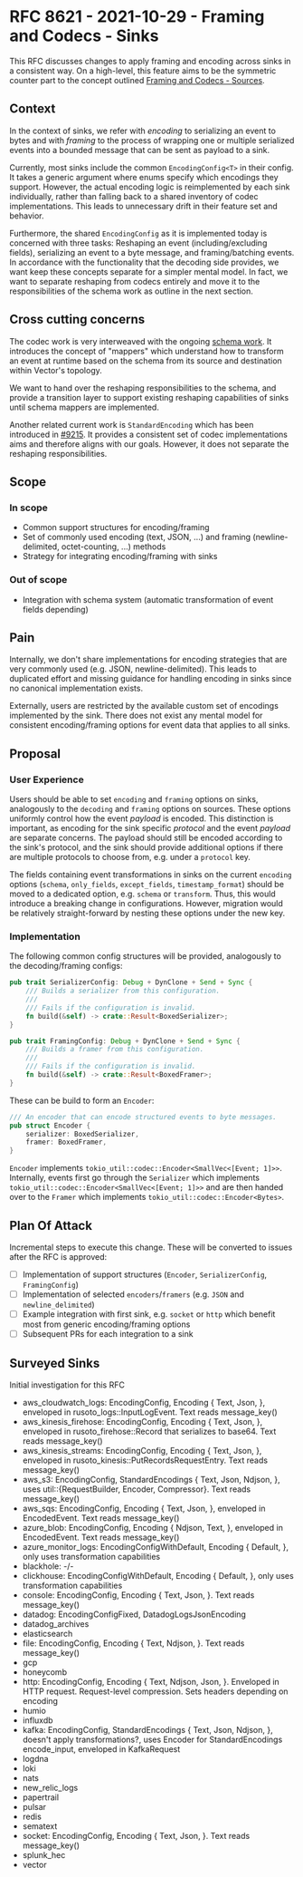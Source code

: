 # RFC 8621 - 2021-10-29 - Framing and Codecs - Sinks

This RFC discusses changes to apply framing and encoding across sinks in a consistent way. On a high-level, this feature aims to be the symmetric counter part to the concept outlined [Framing and Codecs - Sources]([/blob/master/rfcs/2021-08-06-8619-framing-and-codecs-sources.md](https://github.com/vectordotdev/vector/blob/7796b3e766085225d2ebbe698a43d4015fe303c5/rfcs/2021-08-06-8619-framing-and-codecs-sources.md)).

## Context

In the context of sinks, we refer with _encoding_ to serializing an event to bytes and with _framing_ to the process of wrapping one or multiple serialized events into a bounded message that can be sent as payload to a sink.

Currently, most sinks include the common `EncodingConfig<T>` in their config. It takes a generic argument where enums specify which encodings they support. However, the actual encoding logic is reimplemented by each sink individually, rather than falling back to a shared inventory of codec implementations. This leads to unnecessary drift in their feature set and behavior.

Furthermore, the shared `EncodingConfig` as it is implemented today is concerned with three tasks: Reshaping an event (including/excluding fields), serializing an event to a byte message, and framing/batching events. In accordance with the functionality that the decoding side provides, we want keep these concepts separate for a simpler mental model. In fact, we want to separate reshaping from codecs entirely and move it to the responsibilities of the schema work as outline in the next section.

## Cross cutting concerns

The codec work is very interweaved with the ongoing [schema work](https://github.com/vectordotdev/vector/pull/9388). It introduces the concept of "mappers" which understand how to transform an event at runtime based on the schema from its source and destination within Vector's topology.

We want to hand over the reshaping responsibilities to the schema, and provide a transition layer to support existing reshaping capabilities of sinks until schema mappers are implemented.

Another related current work is `StandardEncoding` which has been introduced in [#9215](https://github.com/vectordotdev/vector/pull/9215). It provides a consistent set of codec implementations aims and therefore aligns with our goals. However, it does not separate the reshaping responsibilities.

## Scope

### In scope

- Common support structures for encoding/framing
- Set of commonly used encoding (text, JSON, ...) and framing (newline-delimited, octet-counting, ...) methods
- Strategy for integrating encoding/framing with sinks

### Out of scope

- Integration with schema system (automatic transformation of event fields depending)

## Pain

Internally, we don't share implementations for encoding strategies that are very commonly used (e.g. JSON, newline-delimited). This leads to duplicated effort and missing guidance for handling encoding in sinks since no canonical implementation exists.

Externally, users are restricted by the available custom set of encodings implemented by the sink. There does not exist any mental model for consistent encoding/framing options for event data that applies to all sinks.

## Proposal

### User Experience

Users should be able to set `encoding` and `framing` options on sinks, analogously to the `decoding` and `framing` options on sources. These options uniformly control how the event _payload_ is encoded. This distinction is important, as encoding for the sink specific _protocol_ and the event _payload_ are separate concerns. The payload should still be encoded according to the sink's protocol, and the sink should provide additional options if there are multiple protocols to choose from, e.g. under a `protocol` key.

The fields containing event transformations in sinks on the current `encoding` options (`schema`, `only_fields`, `except_fields`, `timestamp_format`) should be moved to a dedicated option, e.g. `schema` or `transform`. Thus, this would introduce a breaking change in configurations. However, migration would be relatively straight-forward by nesting these options under the new key.

### Implementation

The following common config structures will be provided, analogously to the decoding/framing configs:

```rust
pub trait SerializerConfig: Debug + DynClone + Send + Sync {
    /// Builds a serializer from this configuration.
    ///
    /// Fails if the configuration is invalid.
    fn build(&self) -> crate::Result<BoxedSerializer>;
}
```

```rust
pub trait FramingConfig: Debug + DynClone + Send + Sync {
    /// Builds a framer from this configuration.
    ///
    /// Fails if the configuration is invalid.
    fn build(&self) -> crate::Result<BoxedFramer>;
}
```

These can be build to form an `Encoder`:

```rust
/// An encoder that can encode structured events to byte messages.
pub struct Encoder {
    serializer: BoxedSerializer,
    framer: BoxedFramer,
}
```

`Encoder` implements `tokio_util::codec::Encoder<SmallVec<[Event; 1]>>`. Internally, events first go through the `Serializer` which implements `tokio_util::codec::Encoder<SmallVec<[Event; 1]>>` and are then handed over to the `Framer` which implements `tokio_util::codec::Encoder<Bytes>`.

## Plan Of Attack

Incremental steps to execute this change. These will be converted to issues after the RFC is approved:

- [ ] Implementation of support structures (`Encoder`, `SerializerConfig`, `FramingConfig`)
- [ ] Implementation of selected `encoders`/`framers` (e.g. `JSON` and `newline_delimited`)
- [ ] Example integration with first sink, e.g. `socket` or `http` which benefit most from generic encoding/framing options
- [ ] Subsequent PRs for each integration to a sink

## Surveyed Sinks

Initial investigation for this RFC 

- aws_cloudwatch_logs: EncodingConfig, Encoding { Text, Json, }, enveloped in rusoto_logs::InputLogEvent. Text reads message_key()
- aws_kinesis_firehose: EncodingConfig, Encoding { Text, Json, }, enveloped in rusoto_firehose::Record that serializes to base64. Text reads message_key()
- aws_kinesis_streams: EncodingConfig, Encoding { Text, Json, }, enveloped in rusoto_kinesis::PutRecordsRequestEntry. Text reads message_key()
- aws_s3: EncodingConfig, StandardEncodings { Text, Json, Ndjson, }, uses util::{RequestBuilder, Encoder, Compressor}. Text reads message_key()
- aws_sqs: EncodingConfig, Encoding { Text, Json, }, enveloped in EncodedEvent<SendMessageEntry>. Text reads message_key()
- azure_blob: EncodingConfig, Encoding { Ndjson, Text, }, enveloped in EncodedEvent<PartitionInnerBuffer>. Text reads message_key()
- azure_monitor_logs: EncodingConfigWithDefault, Encoding { Default, }, only uses transformation capabilities
- blackhole: -/-
- clickhouse: EncodingConfigWithDefault, Encoding { Default, }, only uses transformation capabilities
- console: EncodingConfig, Encoding { Text, Json, }. Text reads message_key()
- datadog: EncodingConfigFixed, DatadogLogsJsonEncoding
- datadog_archives
- elasticsearch
- file: EncodingConfig, Encoding { Text, Ndjson, }. Text reads message_key()
- gcp
- honeycomb
- http: EncodingConfig, Encoding { Text, Ndjson, Json, }. Enveloped in HTTP request. Request-level compression. Sets headers depending on encoding
- humio
- influxdb
- kafka: EncodingConfig, StandardEncodings { Text, Json, Ndjson, }, doesn't apply transformations?, uses Encoder<Event> for StandardEncodings encode_input, enveloped in KafkaRequest
- logdna
- loki
- nats
- new_relic_logs
- papertrail
- pulsar
- redis
- sematext
- socket: EncodingConfig, Encoding { Text, Json, }. Text reads message_key()
- splunk_hec
- vector

